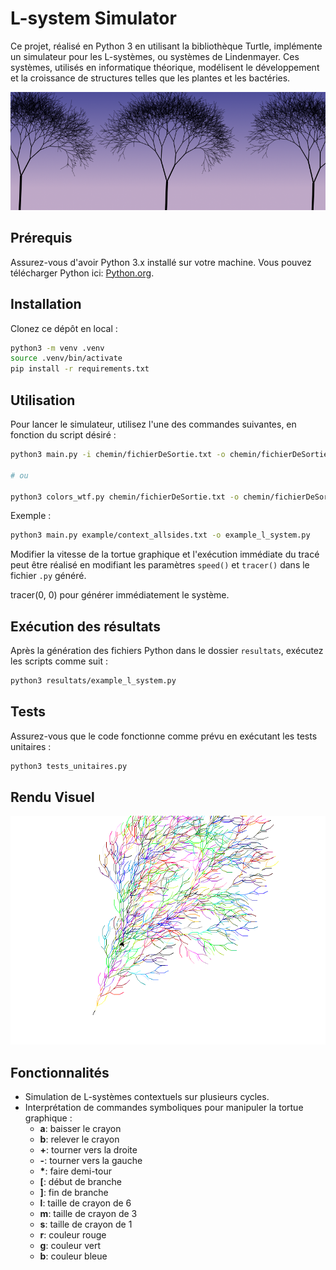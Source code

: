 # L-system Simulator

Ce projet, réalisé en Python 3 en utilisant la bibliothèque Turtle, implémente un simulateur pour les L-systèmes, ou systèmes de Lindenmayer. Ces systèmes, utilisés en informatique théorique, modélisent le développement et la croissance de structures telles que les plantes et les bactéries.

![Intro](docs/generating-trees.png)

## Prérequis

Assurez-vous d'avoir Python 3.x installé sur votre machine. Vous pouvez télécharger Python ici: [Python.org](https://www.python.org/downloads/).

## Installation

Clonez ce dépôt en local :

```bash
python3 -m venv .venv
source .venv/bin/activate
pip install -r requirements.txt
```

## Utilisation

Pour lancer le simulateur, utilisez l'une des commandes suivantes, en fonction du script désiré :

```bash
python3 main.py -i chemin/fichierDeSortie.txt -o chemin/fichierDeSortie.py

# ou

python3 colors_wtf.py chemin/fichierDeSortie.txt -o chemin/fichierDeSortie.py
```

Exemple :

```bash
python3 main.py example/context_allsides.txt -o example_l_system.py
```

Modifier la vitesse de la tortue graphique et l'exécution immédiate du tracé peut être réalisé en modifiant les paramètres `speed()` et `tracer()` dans le fichier `.py` généré.

tracer(0, 0) pour générer immédiatement le système.

## Exécution des résultats

Après la génération des fichiers Python dans le dossier `resultats`, exécutez les scripts comme suit :

```bash
python3 resultats/example_l_system.py
```

## Tests

Assurez-vous que le code fonctionne comme prévu en exécutant les tests unitaires :

```bash
python3 tests_unitaires.py
```

## Rendu Visuel

![Exemple l-system en couleurs](docs/exemple_l_system.png)


## Fonctionnalités

- Simulation de L-systèmes contextuels sur plusieurs cycles.
- Interprétation de commandes symboliques pour manipuler la tortue graphique :
  - **a**: baisser le crayon
  - **b**: relever le crayon
  - **+**: tourner vers la droite
  - **-**: tourner vers la gauche
  - **\***: faire demi-tour
  - **[**: début de branche
  - **]**: fin de branche
  - **l**: taille de crayon de 6
  - **m**: taille de crayon de 3
  - **s**: taille de crayon de 1
  - **r**: couleur rouge
  - **g**: couleur vert
  - **b**: couleur bleue